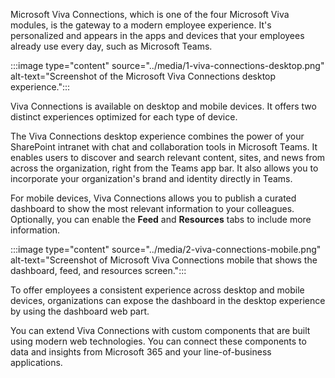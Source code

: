 Microsoft Viva Connections, which is one of the four Microsoft Viva modules, is the gateway to a modern employee experience. It's personalized and appears in the apps and devices that your employees already use every day, such as Microsoft Teams. 

:::image type="content" source="../media/1-viva-connections-desktop.png" alt-text="Screenshot of the Microsoft Viva Connections desktop experience.":::

Viva Connections is available on desktop and mobile devices. It offers two distinct experiences optimized for each type of device.

The Viva Connections desktop experience combines the power of your SharePoint intranet with chat and collaboration tools in Microsoft Teams. It enables users to discover and search relevant content, sites, and news from across the organization, right from the Teams app bar. It also allows you to incorporate your organization's brand and identity directly in Teams.

For mobile devices, Viva Connections allows you to publish a curated dashboard to show the most relevant information to your colleagues. Optionally, you can enable the **Feed** and **Resources** tabs to include more information.

:::image type="content" source="../media/2-viva-connections-mobile.png" alt-text="Screenshot of Microsoft Viva Connections mobile that shows the dashboard, feed, and resources screen.":::

To offer employees a consistent experience across desktop and mobile devices, organizations can expose the dashboard in the desktop experience by using the dashboard web part.

You can extend Viva Connections with custom components that are built using modern web technologies. You can connect these components to data and insights from Microsoft 365 and your line-of-business applications.
